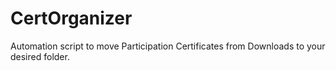 # CertOrganizer
Automation script to move Participation Certificates from Downloads to your desired folder.
